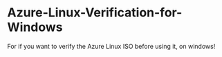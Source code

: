 # Azure-Linux-Verification-for-Windows
For if you want to verify the Azure Linux ISO before using it, on windows!
